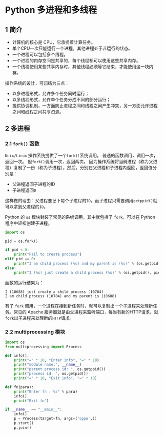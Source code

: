 # Python 多进程和多线程

## 1 简介

* 计算机的核心是 CPU，它承担着计算任务。
* 单个CPU一次只能运行一个进程，其他进程处于非运行的状态。
* 一个进程可以包括多个线程。
* 一个进程的内存空间是共享的，每个线程都可以使用这些共享内存。
* 一个线程使用某些共享内存时，其他线程必须等它结束，才能使用这一块内存。

操作系统的设计，可归结为三点：

* 以多进程形式，允许多个任务同时运行；
* 以多线程形式，允许单个任务分成不同的部分运行；
* 提供协调机制，一方面防止进程之间和线程之间产生冲突，另一方面允许进程之间和线程之间共享资源。

## 2 多进程

### 2.1 `fork()` 函数

`Unix/Linux` 操作系统提供了一个`fork()`系统调用。
普通的函数调用，调用一次，返回一次。
但`fork()`调用一次，返回两次。
因为操作系统将当前进程（称为父进程）复制了一份（称为子进程），然后，分别在父进程和子进程内返回，返回值分别是：

* 父进程返回子进程的ID
* 子进程返回`0`

这样做的理由：父进程要记下每个子进程的`ID`，而子进程只需要调用`getppid()`就可以拿到父进程的`ID`。

Python 的 `os` 模块封装了常见的系统调用，其中就包括了 `fork`，可以在 Python 程序中轻松创建子进程。

```python
import os

pid = os.fork()

if pid < 0:
    print("Fail to create process")
elif pid == 0:
    print("I am child process (%s) and my parent is (%s)" % (os.getpid(), os.getppid()))
else:
    print("I (%s) just create a child process (%s)" % (os.getpid(), pid))
```

函数的运行结果为：

```shell
I (10688) just create a child process (10704)
I am child process (10704) and my parent is (10688)
```

有了 `fork` 调用，一个进程在接到新任务时，就可以复制出一个子进程来处理新任务。常见的 Apache 服务器就是由父进程来监听端口，每当有新的HTTP请求，就`fork`出子进程来处理新的`HTTP`请求。

### 2.2 multiprocessing 模块

```python
import os
from multiprocessing import Process

def info():
    print("=" * 10, "Enter info", "=" * 10)
    print("module name:", __name__)
    print("parent process id: ", os.getppid())
    print("process id: ", os.getpid())
    print("=" * 10, "Exit info", "=" * 10)

def fn(para):
    print("Enter fn : %s" % para)
    info()
    print("Exit fn")

if __name__ == "__main__":
    info()
    p = Process(target=fn, args=('oppo',))
    p.start()
    p.join()
```
